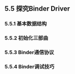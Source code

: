 ## 5.5 探究Binder Driver

### 5.5.1 基本数据结构
### 5.5.2 初始化三部曲
### 5.5.3 Binder通信协议
### 5.5.4 Binder调试技巧
